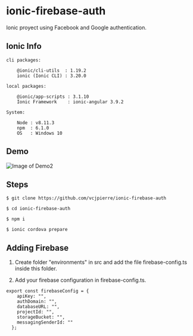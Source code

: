 # ionic-firebase-auth
Ionic proyect using Facebook and Google authentication.

## Ionic Info

```
cli packages: 

    @ionic/cli-utils  : 1.19.2
    ionic (Ionic CLI) : 3.20.0

local packages:

    @ionic/app-scripts : 3.1.10
    Ionic Framework    : ionic-angular 3.9.2

System:

    Node : v8.11.3
    npm  : 6.1.0
    OS   : Windows 10
```

## Demo
![Image of Demo2](https://github.com/vcjpierre/ionic-firebase-auth/blob/master/src/assets/Captura2.JPG)

## Steps

`$ git clone https://github.com/vcjpierre/ionic-firebase-auth`

`$ cd ionic-firebase-auth`

`$ npm i`

`$ ionic cordova prepare`

## Adding Firebase

1. Create folder "environments" in src and add the file firebase-config.ts inside this folder.

2. Add your firebase configuration in firebase-config.ts.

```ssh 
export const firebaseConfig = {
    apiKey: "",
    authDomain: "",
    databaseURL: "",
    projectId: "",
    storageBucket: "",
    messagingSenderId: ""
  };
```

